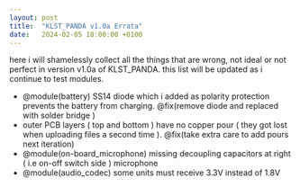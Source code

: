 ```yaml
---
layout: post
title:  "KLST_PANDA v1.0a Errata"
date:   2024-02-05 18:00:00 +0100
---
```


here i will shamelessly collect all the things that are wrong, not ideal or not perfect in version v1.0a of KLST_PANDA. this list will be updated as i continue to test modules.

- @module(battery) SS14 diode which i added as polarity protection prevents the battery from charging. @fix(remove diode and replaced with solder bridge )
- outer PCB layers ( top and bottom ) have no copper pour ( they got lost when uploading files a second time ). @fix(take extra care to add pours next iteration)
- @module(on-board_microphone) missing decoupling capacitors at right ( i.e on-off switch side ) microphone
- @module(audio_codec) some units must receive 3.3V instead of 1.8V
